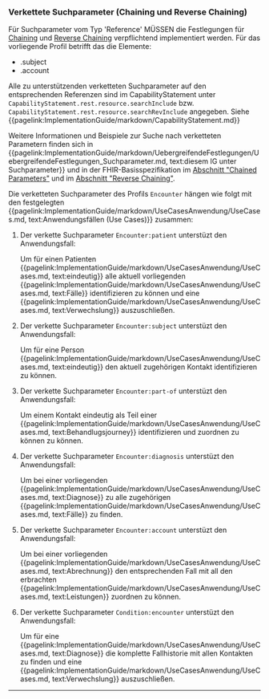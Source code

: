 ### Verkettete Suchparameter (Chaining und Reverse Chaining)

Für Suchparameter vom Typ 'Reference' MÜSSEN die Festlegungen für [Chaining](https://hl7.org/fhir/R4/search.html#chaining) und [Reverse Chaining](https://hl7.org/fhir/R4/search.html#has) verpflichtend implementiert werden.
Für das vorliegende Profil betrifft das die Elemente:
* .subject
* .account

Alle zu unterstützenden verketteten Suchparameter auf den entsprechenden Referenzen sind im CapabilityStatement unter ```CapabilityStatement.rest.resource.searchInclude``` bzw. ```CapabilityStatement.rest.resource.searchRevInclude``` angegeben. Siehe {{pagelink:ImplementationGuide/markdown/CapabilityStatement.md}}

Weitere Informationen und Beispiele zur Suche nach verketteten Parametern finden sich in {{pagelink:ImplementationGuide/markdown/UebergreifendeFestlegungen/UebergreifendeFestlegungen_Suchparameter.md, text:diesem IG unter Suchparameter}} und in der FHIR-Basisspezifikation im [Abschnitt "Chained Parameters"](https://hl7.org/fhir/R4/search.html#chaining) und im [Abschnitt "Reverse Chaining"](https://hl7.org/fhir/R4/search.html#has).

Die verketteten Suchparameter des Profils ```Encounter``` hängen wie folgt mit den festgelegten {{pagelink:ImplementationGuide/markdown/UseCasesAnwendung/UseCases.md, text:Anwendungsfällen (Use Cases)}}  zusammen:


1. Der verkette Suchparameter ```Encounter:patient``` unterstüzt den Anwendungsfall:

    Um für einen Patienten {{pagelink:ImplementationGuide/markdown/UseCasesAnwendung/UseCases.md, text:eindeutig}} alle aktuell vorliegenden {{pagelink:ImplementationGuide/markdown/UseCasesAnwendung/UseCases.md, text:Fälle}} identifizieren zu können und eine {{pagelink:ImplementationGuide/markdown/UseCasesAnwendung/UseCases.md, text:Verwechslung}} auszuschließen.

1. Der verkette Suchparameter ```Encounter:subject``` unterstüzt den Anwendungsfall:

    Um für eine Person {{pagelink:ImplementationGuide/markdown/UseCasesAnwendung/UseCases.md, text:eindeutig}} den aktuell zugehörigen Kontakt identifizieren zu können.

1. Der verkette Suchparameter ```Encounter:part-of``` unterstüzt den Anwendungsfall:

    Um einem Kontakt eindeutig als Teil einer {{pagelink:ImplementationGuide/markdown/UseCasesAnwendung/UseCases.md, text:Behandlugsjourney}} identifizieren und zuordnen zu können zu können.

1. Der verkette Suchparameter ```Encounter:diagnosis``` unterstüzt den Anwendungsfall:

    Um bei einer vorliegenden {{pagelink:ImplementationGuide/markdown/UseCasesAnwendung/UseCases.md, text:Diagnose}} zu alle zugehörigen {{pagelink:ImplementationGuide/markdown/UseCasesAnwendung/UseCases.md, text:Fälle}} zu finden.

1. Der verkette Suchparameter ```Encounter:account``` unterstüzt den Anwendungsfall:

    Um bei einer vorliegenden {{pagelink:ImplementationGuide/markdown/UseCasesAnwendung/UseCases.md, text:Abrechnung}} den entsprechenden Fall mit all den erbrachten {{pagelink:ImplementationGuide/markdown/UseCasesAnwendung/UseCases.md, text:Leistungen}} zuordnen zu können.

1. Der verkette Suchparameter ```Condition:encounter``` unterstüzt den Anwendungsfall:

    Um für eine {{pagelink:ImplementationGuide/markdown/UseCasesAnwendung/UseCases.md, text:Diagnose}} die komplette Fallhistorie mit allen Kontakten zu finden und eine {{pagelink:ImplementationGuide/markdown/UseCasesAnwendung/UseCases.md, text:Verwechslung}} auszuschließen.
---
